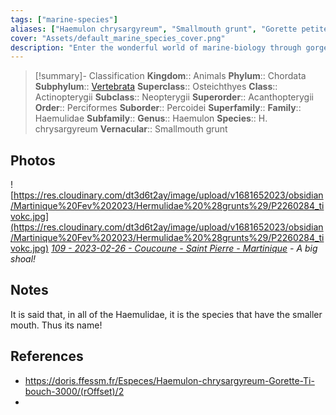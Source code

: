 ```yaml
---
tags: ["marine-species"]
aliases: ["Haemulon chrysargyreum", "Smallmouth grunt", "Gorette petite gueule", "Gorette ti-bouch"]
cover: "Assets/default_marine_species_cover.png"
description: "Enter the wonderful world of marine-biology through gorgeous underwater pictures of marine animals. Haemulidae is the family of grunts fish."
---
```

> [!summary]- Classification
**Kingdom**:: Animals
**Phylum**:: Chordata
**Subphylum**:: [Vertebrata](Vertebrata.md)
**Superclass**:: Osteichthyes
**Class**:: Actinopterygii
**Subclass**:: Neopterygii 
**Superorder**:: Acanthopterygii
**Order**:: Perciformes
**Suborder**:: Percoidei
**Superfamily**::
**Family**:: Haemulidae
**Subfamily**::
**Genus**:: Haemulon
**Species**:: H. chrysargyreum
**Vernacular**:: Smallmouth grunt

## Photos
![https://res.cloudinary.com/dt3d6t2ay/image/upload/v1681652023/obsidian/Martinique%20Fev%202023/Hermulidae%20%28grunts%29/P2260284_tivokc.jpg](https://res.cloudinary.com/dt3d6t2ay/image/upload/v1681652023/obsidian/Martinique%20Fev%202023/Hermulidae%20%28grunts%29/P2260284_tivokc.jpg)
*[109 - 2023-02-26 - Coucoune - Saint Pierre - Martinique](109%20-%202023-02-26%20-%20Coucoune%20-%20Saint%20Pierre%20-%20Martinique.md) - A big shoal!*

## Notes
It is said that, in all of the Haemulidae, it is the species that have the smaller mouth. Thus its name!

## References
- https://doris.ffessm.fr/Especes/Haemulon-chrysargyreum-Gorette-Ti-bouch-3000/(rOffset)/2
- 